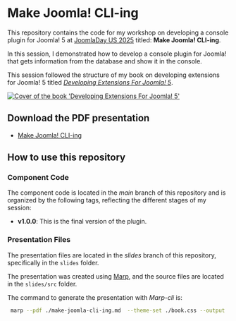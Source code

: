 # Make Joomla! CLI-ing

This repository contains the code for my workshop on developing a console plugin for Joomla! 5 at [JoomlaDay US
2025](https://jdayusa.com) titled: **Make Joomla! CLI-ing**.

In this session, I demonstrated how to develop a console plugin for Joomla! that gets information from the database and
show it in the console.

This session followed the structure of my book on developing extensions for Joomla! 5 titled _[Developing Extensions For
Joomla! 5](https://developingextensionsforjoomla5.com/?utm_source=gh-jdusa25)_.

[![Cover of the book 'Developing Extensions For Joomla!
5'](https://developingextensionsforjoomla5.com/images/cover.webp)](https://developingextensionsforjoomla5.com/)

## Download the PDF presentation

- [Make Joomla! CLI-ing](https://carcam.github.io/make-joomla-cli-ing/slides/make-joomla-cli-ing.pdf)

## How to use this repository

### Component Code

The component code is located in the _main_ branch of this repository and is organized by the following tags, reflecting
the different stages of my session:

- **v1.0.0**: This is the final version of the plugin.

### Presentation Files

The presentation files are located in the _slides_ branch of this repository, specifically in the `slides` folder.

The presentation was created using [Marp](https://marp.app/), and the source files are located in the `slides/src`
folder.

The command to generate the presentation with _Marp-cli_ is:

```bash
 marp --pdf ./make-joomla-cli-ing.md  --theme-set ./book.css --output ../make-joomla-cli-ing.pdf --allow-local-file
```
